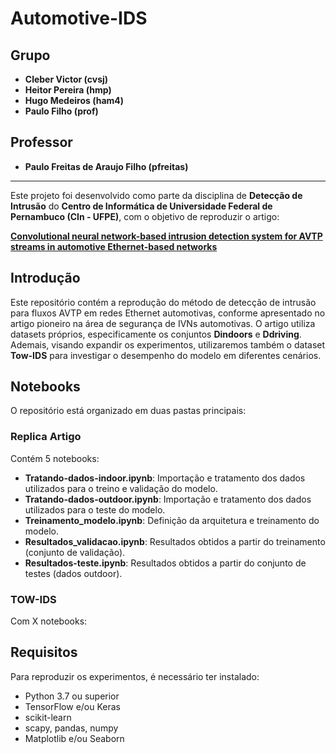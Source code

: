# Automotive-IDS

## Grupo

- **Cleber Victor (cvsj)**
- **Heitor Pereira (hmp)**
- **Hugo Medeiros (ham4)**
- **Paulo Filho (prof)**

## Professor

- **Paulo Freitas de Araujo Filho (pfreitas)**

---

Este projeto foi desenvolvido como parte da disciplina de **Detecção de Intrusão** do **Centro de Informática de Universidade Federal de Pernambuco (CIn - UFPE)**, com o objetivo de reproduzir o artigo:

[**Convolutional neural network-based intrusion detection system for AVTP streams in automotive Ethernet-based networks**](https://www.sciencedirect.com/science/article/abs/pii/S2214209621000073)

## Introdução

Este repositório contém a reprodução do método de detecção de intrusão para fluxos AVTP em redes Ethernet automotivas, conforme apresentado no artigo pioneiro na área de segurança de IVNs automotivas. O artigo utiliza datasets próprios, especificamente os conjuntos **Dindoors** e **Ddriving**. Ademais, visando expandir os experimentos, utilizaremos também o dataset **Tow-IDS** para investigar o desempenho do modelo em diferentes cenários.

## Notebooks

O repositório está organizado em duas pastas principais:

### **Replica Artigo**

Contém 5 notebooks:

- **Tratando-dados-indoor.ipynb**: Importação e tratamento dos dados utilizados para o treino e validação do modelo.
- **Tratando-dados-outdoor.ipynb**: Importação e tratamento dos dados utilizados para o teste do modelo.
- **Treinamento_modelo.ipynb**: Definição da arquitetura e treinamento do modelo.
- **Resultados_validacao.ipynb**: Resultados obtidos a partir do treinamento (conjunto de validação).
- **Resultados-teste.ipynb**: Resultados obtidos a partir do conjunto de testes (dados outdoor).

### **TOW-IDS**

Com X notebooks: 

## Requisitos

Para reproduzir os experimentos, é necessário ter instalado:

- Python 3.7 ou superior
- TensorFlow e/ou Keras
- scikit-learn
- scapy, pandas, numpy
- Matplotlib e/ou Seaborn


